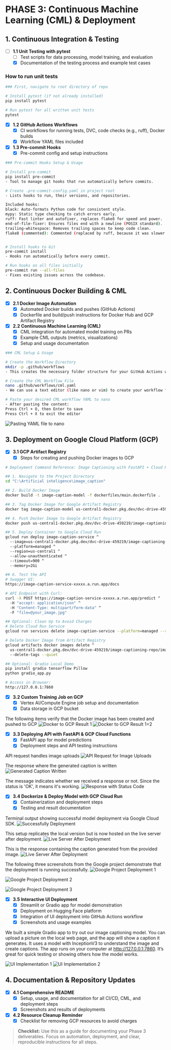 # PHASE 3: Continuous Machine Learning (CML) & Deployment

## 1. Continuous Integration & Testing
- [ ] **1.1 Unit Testing with pytest**
  - [ ] Test scripts for data processing, model training, and evaluation
  - [x] Documentation of the testing process and example test cases

### How to run unit tests
```bash
### First, navigate to root directory of repo

# Install pytest (if not already installed)
pip install pytest

# Run pytest for all written unit tests
pytest
```

- [x] **1.2 GitHub Actions Workflows**
  - [x] CI workflows for running tests, DVC, code checks (e.g., ruff), Docker builds
  - [x] Workflow YAML files included
- [x] **1.3 Pre-commit Hooks**
  - [x] Pre-commit config and setup instructions

```bash
### Pre-commit Hooks Setup & Usage

# Install pre-commit
pip install pre-commit
- Tool to manage git hooks that run automatically before commits.

# Create .pre-commit-config.yaml in project root
- Lists hooks to run, their versions, and repositories.

Included hooks:
black: Auto-formats Python code for consistent style.
mypy: Static type checking to catch errors early.
ruff: Fast linter and autofixer, replaces flake8 for speed and power.
end-of-file-fixer: Ensures files end with a newline (POSIX standard).
trailing-whitespace: Removes trailing spaces to keep code clean.
flake8 (commented): Commented (replaced by ruff, because it was slower and less powerful than ruff)


# Install hooks to Git
pre-commit install
- Hooks run automatically before every commit.

# Run hooks on all files initially
pre-commit run --all-files
- Fixes existing issues across the codebase.
```

## 2. Continuous Docker Building & CML
- [x] **2.1 Docker Image Automation**
  - [x] Automated Docker builds and pushes (GitHub Actions)
  - [x] Dockerfile and build/push instructions for Docker Hub and GCP Artifact Registry
- [x] **2.2 Continuous Machine Learning (CML)**
  - [x] CML integration for automated model training on PRs
  - [x] Example CML outputs (metrics, visualizations)
  - [x] Setup and usage documentation

```bash
### CML Setup & Usage

# Create the Workflow Directory
mkdir -p .github/workflows
- This creates the necessary folder structure for your GitHub Actions workflows.

# Create the CML Workflow File
nano .github/workflows/cml.yaml
- We can use a text editor (like nano or vim) to create your workflow file. The above shows how to do it using Nano.

# Paste your desired CML workflow YAML to nano
- After pasting the content:
Press Ctrl + O, then Enter to save
Press Ctrl + X to exit the editor
```
![Pasting YAML file to nano](./assets/images/nano.png) 

## 3. Deployment on Google Cloud Platform (GCP)
- [x] **3.1 GCP Artifact Registry**
  - [x] Steps for creating and pushing Docker images to GCP

```bash
# Deployment Command Reference: Image Captioning with FastAPI + Cloud Run

## 1. Navigate to the Project Directory
cd "C:\Artificial inteligence\image_caption"

## 2. Build Docker Image
docker build -t image-caption-model -f dockerfiles/main.dockerfile .

## 3. Tag Docker Image for Google Artifact Registry
docker tag image-caption-model us-central1-docker.pkg.dev/dvc-drive-459219/image-captioning-repo/image-caption-model

## 4. Push Docker Image to Google Artifact Registry
docker push us-central1-docker.pkg.dev/dvc-drive-459219/image-captioning-repo/image-caption-model

## 5. Deploy Container to Google Cloud Run
gcloud run deploy image-caption-service ^
  --image=us-central1-docker.pkg.dev/dvc-drive-459219/image-captioning-repo/image-caption-model ^
  --platform=managed ^
  --region=us-central1 ^
  --allow-unauthenticated ^
  --timeout=900 ^
  --memory=2Gi

## 6. Test the API
# Swagger UI:
https://image-caption-service-xxxxx.a.run.app/docs

# API Endpoint with Curl:
curl -X POST https://image-caption-service-xxxxx.a.run.app/predict ^
  -H "accept: application/json" ^
  -H "Content-Type: multipart/form-data" ^
  -F "file=@your_image.jpg"

## Optional: Clean Up to Avoid Charges
# Delete Cloud Run Service
gcloud run services delete image-caption-service --platform=managed --region=us-central1

# Delete Docker Image from Artifact Registry
gcloud artifacts docker images delete ^
  us-central1-docker.pkg.dev/dvc-drive-459219/image-captioning-repo/image-caption-model ^
  --delete-tags --quiet

## Optional: Gradio Local Demo
pip install gradio tensorflow Pillow
python gradio_app.py

# Access in Browser:
http://127.0.0.1:7860
```

- [x] **3.2 Custom Training Job on GCP**
  - [x] Vertex AI/Compute Engine job setup and documentation
  - [x] Data storage in GCP bucket

The following items verify that the Docker image has been created and pushed to GCP
![Docker to GCP Result 1](./assets/images/docker-to-gcp-1.jpeg) 
![Docker to GCP Result 1=2](./assets/images/docker-to-gcp-2.jpeg) 

- [x] **3.3 Deploying API with FastAPI & GCP Cloud Functions**
  - [x] FastAPI app for model predictions
  - [x] Deployment steps and API testing instructions

API request handles image uploads
![API Request for Image Uploads](./assets/images/ApiReqWhereUploadImg.jpeg) 

The response where the generated caption is written
![Generated Caption Written](./assets/images/GeneratedCaption.jpeg) 

The message indicates whether we received a response or not. Since the status is 'OK', it means it's working.
![Response with Status Code](./assets/images/ResponseWithStatusCode.jpeg) 

- [x] **3.4 Dockerize & Deploy Model with GCP Cloud Run**
  - [x] Containerization and deployment steps
  - [x] Testing and result documentation

Terminal output showing successful model deployment via Google Cloud SDK.
![Successfully Deployment](./assets/images/SuccessfulDeployment.jpeg) 

This setup replicates the local version but is now hosted on the live server after deployment.
![Live Server After Deployment](./assets/images/UrlAfterDeployment.jpeg) 

This is the response containing the caption generated from the provided image.
![Live Server After Deployment](./assets/images/caption-generation.jpeg) 

The following three screenshots from the Google project demonstrate that the deployment is running successfully.
![Google Project Deployment 1](./assets/images/DVC-drive1.jpeg) 

![Google Project Deployment 2](./assets/images/DVC-drive2.jpeg) 

![Google Project Deployment 3](./assets/images/google-logs.jpeg) 

- [x] **3.5 Interactive UI Deployment**
  - [x] Streamlit or Gradio app for model demonstration
  - [x] Deployment on Hugging Face platform
  - [x] Integration of UI deployment into GitHub Actions workflow
  - [x] Screenshots and usage examples

We built a simple Gradio app to try out our image captioning model. You can upload a picture on the local web page, and the app will show a caption it generates. It uses a model with InceptionV3 to understand the image and create captions. The app runs on your computer at http://127.0.0.1:7860. It’s great for quick testing or showing others how the model works.

![UI Implementation 1](./assets/images/UI-implementation1.jpeg) 
![UI Implementation 2](./assets/images/UI-implementation2.jpeg) 

## 4. Documentation & Repository Updates
- [x] **4.1 Comprehensive README**
  - [x] Setup, usage, and documentation for all CI/CD, CML, and deployment steps
  - [x] Screenshots and results of deployments
- [x] **4.2 Resource Cleanup Reminder**
  - [x] Checklist for removing GCP resources to avoid charges

> **Checklist:** Use this as a guide for documenting your Phase 3 deliverables. Focus on automation, deployment, and clear, reproducible instructions for all steps.
